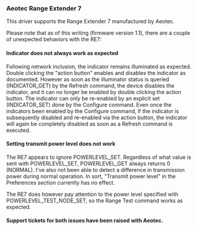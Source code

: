 ### Aeotec Range Extender 7

This driver supports the Range Extender 7 manufactured by Aeotec.

Please note that as of this writing (firmware version 1.1), there are a couple of
unexpected behaviors with the RE7:

#### Indicator does not always work as expected
Following network inclusion, the indicator remains illuminated as expected. Double clicking
the "action button" enables and disables the indicator as documented. However as soon as the
illuminator status is queried (INDICATOR_GET) by the Refresh command, the device disables
the indicator, and it can no longer be enabled by double clicking the action button. The
indicator can only be re-enabled by an explicit set (INDICATOR_SET) done by the Configure
command.  Even once the indicators been enabled by the Configure command, if the indicator
is subsequently disabled and re-enabled via the action button, the indicator will again be
completely disabled as soon as a Refresh command is executed.

#### Setting transmit power level does not work
The RE7 appears to ignore POWERLEVEL_SET. Regardless of what value is sent with POWERLEVEL_SET,
POWERLEVEL_GET always returns 0 (NORMAL). I've also not been able to detect a difference in
transmission power during normal operation. In sort, "Transmit power level" in the Preferences
section currently has no effect.

The RE7 does however pay attention to the power level specified with POWERLEVEL_TEST_NODE_SET,
so the Range Test command works as expected.


#### Support tickets for both issues have been raised with Aeotec.
